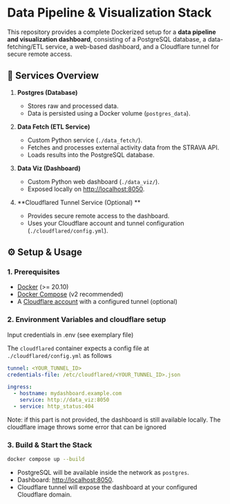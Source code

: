 # Data Pipeline & Visualization Stack

This repository provides a complete Dockerized setup for a **data pipeline and visualization dashboard**, consisting of a PostgreSQL database, a data-fetching/ETL service, a web-based dashboard, and a Cloudflare tunnel for secure remote access.

## 🚀 Services Overview

1. **Postgres (Database)**  
   - Stores raw and processed data.  
   - Data is persisted using a Docker volume (`postgres_data`).  

2. **Data Fetch (ETL Service)**  
   - Custom Python service (`./data_fetch/`).  
   - Fetches and processes external activity data from the STRAVA API.  
   - Loads results into the PostgreSQL database.  

3. **Data Viz (Dashboard)**  
   - Custom Python web dashboard (`./data_viz/`).   
   - Exposed locally on [http://localhost:8050](http://localhost:8050).  

4. **Cloudflared Tunnel Service (Optional) **  
   - Provides secure remote access to the dashboard.  
   - Uses your Cloudflare account and tunnel configuration (`./cloudflared/config.yml`).  



## ⚙️ Setup & Usage

### 1. Prerequisites
- [Docker](https://docs.docker.com/get-docker/) (>= 20.10)  
- [Docker Compose](https://docs.docker.com/compose/install/) (v2 recommended)  
- A [Cloudflare account](https://dash.cloudflare.com/) with a configured tunnel (optional)

### 2. Environment Variables and cloudflare setup
Input credentials in .env (see exemplary file)

The `cloudflared` container expects a config file at `./cloudflared/config.yml` as follows

```yaml
tunnel: <YOUR_TUNNEL_ID>
credentials-file: /etc/cloudflared/<YOUR_TUNNEL_ID>.json

ingress:
  - hostname: mydashboard.example.com
    service: http://data_viz:8050
  - service: http_status:404
```

Note: if this part is not provided, the dashboard is still available locally. The cloudflare image throws some error that can be ignored


### 3. Build & Start the Stack
```bash
docker compose up --build
```


- PostgreSQL will be available inside the network as `postgres`.  
- Dashboard: [http://localhost:8050](http://localhost:8050).  
- Cloudflare tunnel will expose the dashboard at your configured Cloudflare domain.  


